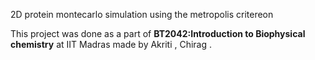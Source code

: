 2D protein montecarlo simulation using the metropolis critereon

This project was done as a part of **BT2042:Introduction to Biophysical chemistry** at IIT Madras made by Akriti , Chirag .
